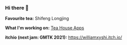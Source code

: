 ### Hi there 👋

**Favourite tea:** Shifeng Longjing

**What I'm working on:** [Tea House Apps](https://teahouseapps.app/) 

**itchio (next jam: GMTK 2021):** 
https://williamxyshi.itch.io/


<!--
**williamxyshi/williamxyshi** is a ✨ _special_ ✨ repository because its `README.md` (this file) appears on your GitHub profile.

Here are some ideas to get you started:

- 🔭 I’m currently working on ...
- 🌱 I’m currently learning ...
- 👯 I’m looking to collaborate on ...
- 🤔 I’m looking for help with ...
- 💬 Ask me about ...
- 📫 How to reach me: ...
- 😄 Pronouns: ...
- ⚡ Fun fact: ...
-->
